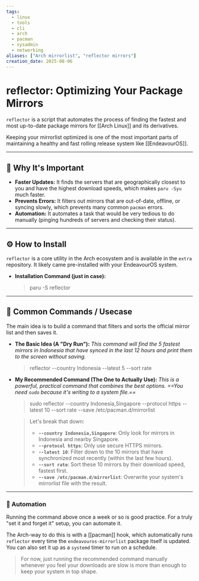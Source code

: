 ```yaml
---
tags:
  - linux
  - tools
  - cli
  - arch
  - pacman
  - sysadmin
  - networking
aliases: ["Arch mirrorlist", "reflector mirrors"]
creation_date: 2025-08-06
---
```


# reflector: Optimizing Your Package Mirrors

`reflector` is a script that automates the process of finding the fastest and most up-to-date package mirrors for [[Arch Linux]] and its derivatives.

Keeping your mirrorlist optimized is one of the most important parts of maintaining a healthy and fast rolling release system like [[EndeavourOS]].

---
## 🤔 Why It's Important
- **Faster Updates:** It finds the servers that are geographically closest to you and have the highest download speeds, which makes `paru -Syu` much faster.
- **Prevents Errors:** It filters out mirrors that are out-of-date, offline, or syncing slowly, which prevents many common `pacman` errors.
- **Automation:** It automates a task that would be very tedious to do manually (pinging hundreds of servers and checking their status).

---
## ⚙️ How to Install
`reflector` is a core utility in the Arch ecosystem and is available in the `extra` repository. It likely came pre-installed with your EndeavourOS system.

- **Installation Command (just in case):**
  > paru -S reflector

---
## 🚀 Common Commands / Usecase
The main idea is to build a command that filters and sorts the official mirror list and then saves it.

- **The Basic Idea (A "Dry Run"):**
  *This command will find the 5 fastest mirrors in Indonesia that have synced in the last 12 hours and print them to the screen without saving.*
  > reflector --country Indonesia --latest 5 --sort rate

- **My Recommended Command (The One to Actually Use):**
  *This is a powerful, practical command that combines the best options. ==You need `sudo` because it's writing to a system file.==*
  > sudo reflector --country Indonesia,Singapore --protocol https --latest 10 --sort rate --save /etc/pacman.d/mirrorlist

  > Let's break that down:
  > - **`--country Indonesia,Singapore`**: Only look for mirrors in Indonesia and nearby Singapore.
  > - **`--protocol https`**: Only use secure HTTPS mirrors.
  > - **`--latest 10`**: Filter down to the 10 mirrors that have synchronized most recently (within the last few hours).
  > - **`--sort rate`**: Sort these 10 mirrors by their download speed, fastest first.
  > - **`--save /etc/pacman.d/mirrorlist`**: Overwrite your system's mirrorlist file with the result.

---
### 🤖 Automation
Running the command above once a week or so is good practice. For a truly "set it and forget it" setup, you can automate it.

The Arch-way to do this is with a [[pacman]] hook, which automatically runs `reflector` every time the `endeavouros-mirrorlist` package itself is updated. You can also set it up as a `systemd` timer to run on a schedule.

> For now, just running the recommended command manually whenever you feel your downloads are slow is more than enough to keep your system in top shape.